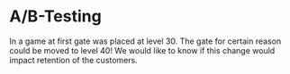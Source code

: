 # A/B-Testing
In a game at first gate was placed at level 30. The gate for certain reason could be moved to level 40! We would like to know if this change would impact retention of the customers.
